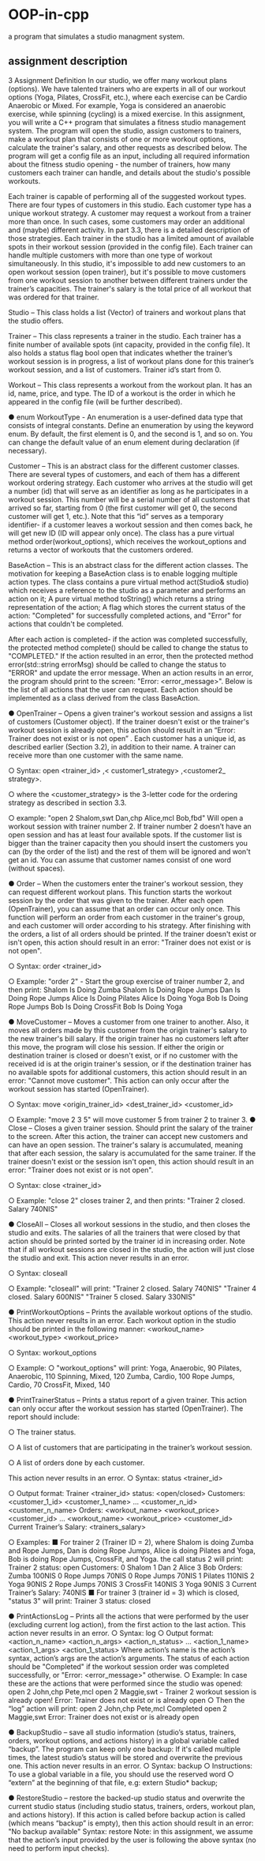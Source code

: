 # OOP-in-cpp
a program that simulates a studio managment system.
## assignment description
3 Assignment Definition
In our studio, we offer many workout plans (options). We have talented trainers who are experts in all
of our workout options (Yoga, Pilates, CrossFit, etc.), where each exercise can be Cardio Anaerobic
or Mixed. For example, Yoga is considered an anaerobic exercise, while spinning (cycling) is a mixed
exercise.
In this assignment, you will write a C++ program that
simulates a fitness studio management system. The
program will open the studio, assign customers to trainers,
make a workout plan that consists of one or more workout
options, calculate the trainer's salary, and other requests as
described below.
The program will get a config file as an input, including all
required information about the fitness studio opening - the
number of trainers, how many customers each trainer can
handle, and details about the studio's possible workouts.

Each trainer is capable of performing all of the suggested workout types. There are four types of
customers in this studio. Each customer type has a unique workout strategy. A customer may request
a workout from a trainer more than once. In such cases, some customers may order an additional
and (maybe) different activity. In part 3.3, there is a detailed description of those strategies.
Each trainer in the studio has a limited amount of available spots in their workout session (provided in
the config file). Each trainer can handle multiple customers with more than one type of workout
simultaneously. In this studio, it's impossible to add new customers to an open workout session
(open trainer), but it's possible to move customers from one workout session to another between
different trainers under the trainer’s capacities.
The trainer's salary is the total price of all workout that was ordered for that trainer.

Studio – This class holds a list (Vector) of trainers and workout plans that the studio offers.

Trainer – This class represents a trainer in the studio. Each trainer has a finite number of available
spots (int capacity, provided in the config file). It also holds a status flag bool open that indicates
whether the trainer’s workout session is in progress, a list of workout plans done for this trainer’s
workout session, and a list of customers. Trainer id’s start from 0.

Workout – This class represents a workout from the workout plan. It has an id, name, price, and
type. The ID of a workout is the order in which he appeared in the config file (will be further
described).

● enum WorkoutType - An enumeration is a user-defined data type that consists of integral
constants. Define an enumeration by using the keyword enum. By default, the first element
is 0, and the second is 1, and so on. You can change the default value of an enum element
during declaration (if necessary).

Customer – This is an abstract class for the different customer classes. There are several types of
customers, and each of them has a different workout ordering strategy. Each customer who arrives at
the studio will get a number (id) that will serve as an identifier as long as he participates in a workout
session. This number will be a serial number of all customers that arrived so far, starting from 0 (the
first customer will get 0, the second customer will get 1, etc.). Note that this “id” serves as a
temporary identifier- if a customer leaves a workout session and then comes back, he will get new ID
(ID will appear only once).
The class has a pure virtual method order(workout_options), which receives the workout_options
and returns a vector of workouts that the customers ordered.

BaseAction – This is an abstract class for the different action classes. The motivation for
keeping a BaseAction class is to enable logging multiple action types. The class contains a
pure virtual method act(Studio& studio) which receives a reference to the studio as a
parameter and performs an action on it; A pure virtual method toString() which returns a
string representation of the action; A flag which stores the current status of the action:
"Completed" for successfully completed actions, and "Error" for actions that couldn't be
completed.

After each action is completed- if the action was completed successfully, the protected
method complete() should be called to change the status to "COMPLETED." If the action
resulted in an error, then the protected method error(std::string errorMsg) should be
called to change the status to "ERROR" and update the error message.
When an action results in an error, the program should print to the screen:
"Error: <error_message>".
Below is the list of all actions that the user can request. Each action should be implemented as a
class derived from the class BaseAction.

● OpenTrainer – Opens a given trainer's workout session and assigns a list of customers
(Customer object). If the trainer doesn't exist or the trainer's workout session is already open,
this action should result in an “Error: Trainer does not exist or is not open” . Each customer has
a unique id, as described earlier (Section 3.2), in addition to their name. A trainer can receive
more than one customer with the same name.

○ Syntax:
open <trainer_id> <customer1>,< customer1_strategy> <customer2>,<customer2_ strategy>.
  
○ where the <customer_strategy> is the 3-letter code for the ordering strategy as
described in section 3.3.

○ example:
"open 2 Shalom,swt Dan,chp Alice,mcl Bob,fbd"
Will open a workout session with trainer number 2. If trainer number 2 doesn’t have an
open session and has at least four available spots. If the customer list is bigger than the
trainer capacity then you should insert the customers you can (by the order of the list)
and the rest of them will be ignored and won't get an id.
You can assume that customer names consist of one word (without spaces).

● Order – When the customers enter the trainer's workout session, they can request different
workout plans. This function starts the workout session by the order that was given to the
trainer. After each open (OpenTrainer), you can assume that an order can occur only once.
This function will perform an order from each customer in the trainer's group, and each
customer will order according to his strategy. After finishing with the orders, a list of all orders
should be printed. If the trainer doesn't exist or isn't open, this action should result in an error:
"Trainer does not exist or is not open".
  
○ Syntax: order <trainer_id>
  
○ Example:
"order 2" - Start the group exercise of trainer number 2, and then print:
Shalom Is Doing Zumba
Shalom Is Doing Rope Jumps
Dan Is Doing Rope Jumps
Alice Is Doing Pilates
Alice Is Doing Yoga
Bob Is Doing Rope Jumps
Bob Is Doing CrossFit
Bob Is Doing Yoga
  
● MoveCustomer – Moves a customer from one trainer to another. Also, it moves all orders
made by this customer from the origin trainer's salary to the new trainer's bill salary. If the
origin trainer has no customers left after this move, the program will close his session. If
either the origin or destination trainer is closed or doesn't exist, or if no customer with the
received id is at the origin trainer's session, or if the destination trainer has no available spots
for additional customers, this action should result in an error: "Cannot move customer". This
action can only occur after the workout session has started (OpenTrainer).
  
○ Syntax:
move <origin_trainer_id> <dest_trainer_id> <customer_id>
  
○ Example:
"move 2 3 5" will move customer 5 from trainer 2 to trainer 3.
● Close – Closes a given trainer session. Should print the salary of the trainer to the screen.
After this action, the trainer can accept new customers and can have an open session. The
trainer's salary is accumulated, meaning that after each session, the salary is accumulated for
the same trainer. If the trainer doesn't exist or the session isn't open, this action should result
in an error: "Trainer does not exist or is not open".
  
○ Syntax: close <trainer_id>
  
○ Example:
"close 2" closes trainer 2, and then prints:
"Trainer 2 closed. Salary 740NIS"
  
● CloseAll – Closes all workout sessions in the studio, and then closes the studio and exits.
The salaries of all the trainers that were closed by that action should be printed sorted by the
trainer id in increasing order. Note that if all workout sessions are closed in the studio, the
action will just close the studio and exit. This action never results in an error.
  
○ Syntax: closeall
  
○ Example:
"closeall"
will print:
"Trainer 2 closed. Salary 740NIS"
"Trainer 4 closed. Salary 600NIS"
"Trainer 5 closed. Salary 330NIS"
  
● PrintWorkoutOptions – Prints the available workout options of the studio. This action never
results in an error.
Each workout option in the studio should be printed in the following manner:
<workout_name> <workout_type> <workout_price>
  
○ Syntax: workout_options
  
○ Example:
○ "workout_options" will print:
Yoga, Anaerobic, 90
Pilates, Anaerobic, 110
Spinning, Mixed, 120
Zumba, Cardio, 100
Rope Jumps, Cardio, 70
CrossFit, Mixed, 140
  
● PrintTrainerStatus – Prints a status report of a given trainer. This action can only occur after
the workout session has started (OpenTrainer).
The report should include:
  
○ The trainer status.
  
○ A list of customers that are participating in the trainer’s workout session.
  
○ A list of orders done by each customer.
  
This action never results in an error.
○ Syntax: status <trainer_id>
  
○ Output format:
Trainer <trainer_id> status: <open/closed>
Customers:
<customer_1_id> <customer_1_name>
...
<customer_n_id> <customer_n_name>
Orders:
<workout_name> <workout_price> <customer_id>
...
<workout_name> <workout_price> <customer_id>
Current Trainer’s Salary: <trainers_salary>
  
○ Examples:
■ For trainer 2 (Trainer ID = 2), where Shalom is doing Zumba and Rope Jumps,
Dan is doing Rope Jumps, Alice is doing Pilates and Yoga, Bob is doing Rope
Jumps, CrossFit, and Yoga. the call status 2 will print:
Trainer 2 status: open
Customers:
0 Shalom
1 Dan
2 Alice
3 Bob
Orders:
Zumba 100NIS 0
Rope Jumps 70NIS 0
Rope Jumps 70NIS 1
Pilates 110NIS 2
Yoga 90NIS 2
Rope Jumps 70NIS 3
CrossFit 140NIS 3
Yoga 90NIS 3
Current Trainer’s Salary: 740NIS
■ For trainer 3 (trainer id = 3) which is closed, "status 3" will print:
Trainer 3 status: closed
  
● PrintActionsLog – Prints all the actions that were performed by the user (excluding current
log action), from the first action to the last action. This action never results in an error.
○ Syntax: log
○ Output format:
<action_n_name> <action_n_args> <action_n_status>
...
<action_1_name> <action_1_args> <action_1_status>
Where action’s name is the action’s syntax, action’s args are the action’s arguments.
The status of each action should be "Completed" if the workout session order was
completed successfully, or "Error: <error_message>" otherwise.
○ Example:
In case these are the actions that were performed since the studio was opened:
open 2 John,chp Pete,mcl
open 2 Maggie,swt - Trainer 2 workout session is already open!
Error: Trainer does not exist or is already open
○ Then the “log” action will print:
open 2 John,chp Pete,mcl Completed
open 2 Maggie,swt Error: Trainer does not exist or is already open
  
● BackupStudio – save all studio information (studio’s status, trainers, orders, workout options,
and actions history) in a global variable called “backup”. The program can keep only one
backup: If it's called multiple times, the latest studio’s status will be stored and overwrite the
previous one. This action never results in an error.
○ Syntax: backup
○ Instructions: To use a global variable in a file, you should use the reserved word
○ “extern” at the beginning of that file, e.g: extern Studio* backup;
  
● RestoreStudio – restore the backed-up studio status and overwrite the current studio status
(including studio status, trainers, orders, workout plan, and actions history). If this action is
called before backup action is called (which means “backup” is empty), then this action should
result in an error: "No backup available" Syntax: restore
Note: in this assignment, we assume that the action’s input provided by the user is following the
above syntax (no need to perform input checks).

